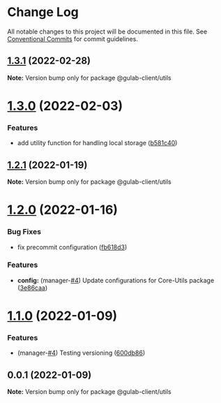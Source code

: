 # Change Log

All notable changes to this project will be documented in this file.
See [Conventional Commits](https://conventionalcommits.org) for commit guidelines.

## [1.3.1](https://github.com/gulab-signage/gulab-client/compare/@gulab-client/utils@1.3.0...@gulab-client/utils@1.3.1) (2022-02-28)

**Note:** Version bump only for package @gulab-client/utils





# [1.3.0](https://github.com/gulab-signage/gulab-client/compare/@gulab-client/utils@1.2.1...@gulab-client/utils@1.3.0) (2022-02-03)


### Features

* add utility function for handling local storage ([b581c40](https://github.com/gulab-signage/gulab-client/commit/b581c403bc3971634b136fc5c00c681625b396df))






## [1.2.1](https://github.com/gulab-signage/gulab-client/compare/@gulab-client/utils@1.2.0...@gulab-client/utils@1.2.1) (2022-01-19)

**Note:** Version bump only for package @gulab-client/utils






# [1.2.0](https://github.com/gulab-signage/gulab-client/compare/@gulab-client/utils@1.1.0...@gulab-client/utils@1.2.0) (2022-01-16)


### Bug Fixes

* fix precommit configuration ([fb618d3](https://github.com/gulab-signage/gulab-client/commit/fb618d393d00d1190038313bd5f17220f645b360))


### Features

* **config:** (manager-[#4](https://github.com/gulab-signage/gulab-client/issues/4)) Update configurations for Core-Utils package ([3e86caa](https://github.com/gulab-signage/gulab-client/commit/3e86caa6eb390eac5be846717b61d49173930212))






# [1.1.0](https://github.com/gulab-signage/gulab-client/compare/@gulab-client/utils@1.0.0...@gulab-client/utils@1.1.0) (2022-01-09)


### Features

* (manager-[#4](https://github.com/gulab-signage/gulab-client/issues/4)) Testing versioning ([600db86](https://github.com/gulab-signage/gulab-client/commit/600db86c0cf98ae2acec42b41826a32f61428467))





## 0.0.1 (2022-01-09)

**Note:** Version bump only for package @gulab-client/utils
